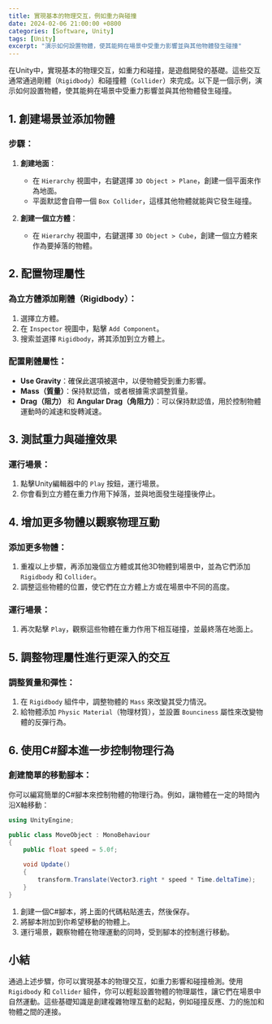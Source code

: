 ```yaml
---
title: 實現基本的物理交互，例如重力與碰撞
date: 2024-02-06 21:00:00 +0800
categories: [Software, Unity]
tags: [Unity] 
excerpt: "演示如何設置物體，使其能夠在場景中受重力影響並與其他物體發生碰撞"
---
```


在Unity中，實現基本的物理交互，如重力和碰撞，是遊戲開發的基礎。這些交互通常通過剛體（`Rigidbody`）和碰撞體（`Collider`）來完成。以下是一個示例，演示如何設置物體，使其能夠在場景中受重力影響並與其他物體發生碰撞。

## **1. 創建場景並添加物體**

### **步驟**：
1. **創建地面**：
   - 在 `Hierarchy` 視圖中，右鍵選擇 `3D Object > Plane`，創建一個平面來作為地面。
   - 平面默認會自帶一個 `Box Collider`，這樣其他物體就能與它發生碰撞。

2. **創建一個立方體**：
   - 在 `Hierarchy` 視圖中，右鍵選擇 `3D Object > Cube`，創建一個立方體來作為要掉落的物體。

## **2. 配置物理屬性**

### **為立方體添加剛體（Rigidbody）**：
1. 選擇立方體。
2. 在 `Inspector` 視圖中，點擊 `Add Component`。
3. 搜索並選擇 `Rigidbody`，將其添加到立方體上。

### **配置剛體屬性**：
- **Use Gravity**：確保此選項被選中，以便物體受到重力影響。
- **Mass（質量）**：保持默認值，或者根據需求調整質量。
- **Drag（阻力）** 和 **Angular Drag（角阻力）**：可以保持默認值，用於控制物體運動時的減速和旋轉減速。

## **3. 測試重力與碰撞效果**

### **運行場景**：
1. 點擊Unity編輯器中的 `Play` 按鈕，運行場景。
2. 你會看到立方體在重力作用下掉落，並與地面發生碰撞後停止。

## **4. 增加更多物體以觀察物理互動**

### **添加更多物體**：
1. 重複以上步驟，再添加幾個立方體或其他3D物體到場景中，並為它們添加 `Rigidbody` 和 `Collider`。
2. 調整這些物體的位置，使它們在立方體上方或在場景中不同的高度。

### **運行場景**：
1. 再次點擊 `Play`，觀察這些物體在重力作用下相互碰撞，並最終落在地面上。

## **5. 調整物理屬性進行更深入的交互**

### **調整質量和彈性**：
1. 在 `Rigidbody` 組件中，調整物體的 `Mass` 來改變其受力情況。
2. 給物體添加 `Physic Material`（物理材質），並設置 `Bounciness` 屬性來改變物體的反彈行為。

## **6. 使用C#腳本進一步控制物理行為**

### **創建簡單的移動腳本**：
你可以編寫簡單的C#腳本來控制物體的物理行為。例如，讓物體在一定的時間內沿X軸移動：

```csharp
using UnityEngine;

public class MoveObject : MonoBehaviour
{
    public float speed = 5.0f;

    void Update()
    {
        transform.Translate(Vector3.right * speed * Time.deltaTime);
    }
}
```

1. 創建一個C#腳本，將上面的代碼粘貼進去，然後保存。
2. 將腳本附加到你希望移動的物體上。
3. 運行場景，觀察物體在物理運動的同時，受到腳本的控制進行移動。

## **小結**

通過上述步驟，你可以實現基本的物理交互，如重力影響和碰撞檢測。使用 `Rigidbody` 和 `Collider` 組件，你可以輕鬆設置物體的物理屬性，讓它們在場景中自然運動。這些基礎知識是創建複雜物理互動的起點，例如碰撞反應、力的施加和物體之間的連接。
